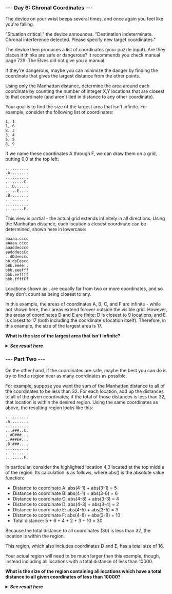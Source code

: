 ﻿### --- Day 6: Chronal Coordinates ---
The device on your wrist beeps several times, and once again you feel like
you're falling.

"Situation critical," the device announces. "Destination indeterminate.
Chronal interference detected. Please specify new target coordinates."

The device then produces a list of coordinates (your puzzle input). Are
they places it thinks are safe or dangerous? It recommends you check manual
page 729. The Elves did not give you a manual.

If they're dangerous, maybe you can minimize the danger by finding the 
coordinate that gives the largest distance from the other points.

Using only the Manhattan distance, determine the area around each
coordinate by counting the number of integer X,Y locations that are closest
to that coordinate (and aren't tied in distance to any other coordinate).

Your goal is to find the size of the largest area that isn't infinite. For
example, consider the following list of coordinates:

	1, 1
	1, 6
	8, 3
	3, 4
	5, 5
	8, 9

If we name these coordinates A through F, we can draw them on a grid,
putting 0,0 at the top left:

	..........
	.A........
	..........
	........C.
	...D......
	.....E....
	.B........
	..........
	..........
	........F.

This view is partial - the actual grid extends infinitely in all 
directions. Using the Manhattan distance, each location's closest
coordinate can be determined, shown here in lowercase:

	aaaaa.cccc
	aAaaa.cccc
	aaaddecccc
	aadddeccCc
	..dDdeeccc
	bb.deEeecc
	bBb.eeee..
	bbb.eeefff
	bbb.eeffff
	bbb.ffffFf

Locations shown as . are equally far from two or more coordinates, and so
they don't count as being closest to any.

In this example, the areas of coordinates A, B, C, and F are infinite - 
while not shown here, their areas extend forever outside the visible grid.
However, the areas of coordinates D and E are finite: D is closest to 9 
locations, and E is closest to 17 (both including the coordinate's location
itself). Therefore, in this example, the size of the largest area is 17.

**What is the size of the largest area that isn't infinite?**

<details>
  <summary><strong><em>See result here</em></strong></summary>
	Your puzzle answer was <strong><em>3010</em></strong>.
</details>

### --- Part Two ---

On the other hand, if the coordinates are safe, maybe the best you can do
is try to find a region near as many coordinates as possible.

For example, suppose you want the sum of the Manhattan distance to all of
the coordinates to be less than 32. For each location, add up the distances 
to all of the given coordinates; if the total of those distances is less
than 32, that location is within the desired region. Using the same
coordinates as above, the resulting region looks like this:

	..........
	.A........
	..........
	...###..C.
	..#D###...
	..###E#...
	.B.###....
	..........
	..........
	........F.

In particular, consider the highlighted location 4,3 located at the top
middle of the region. Its calculation is as follows, where abs() is the
absolute value function:

- Distance to coordinate A: abs(4-1) + abs(3-1) =  5
- Distance to coordinate B: abs(4-1) + abs(3-6) =  6
- Distance to coordinate C: abs(4-8) + abs(3-3) =  4
- Distance to coordinate D: abs(4-3) + abs(3-4) =  2
- Distance to coordinate E: abs(4-5) + abs(3-5) =  3
- Distance to coordinate F: abs(4-8) + abs(3-9) = 10
- Total distance: 5 + 6 + 4 + 2 + 3 + 10 = 30

Because the total distance to all coordinates (30) is less than 32, the
location is within the region.

This region, which also includes coordinates D and E, has a total size of
16.

Your actual region will need to be much larger than this example, though,
instead including all locations with a total distance of less than 10000.

**What is the size of the region containing all locations which have a total 
distance to all given coordinates of less than 10000?**

<details>
  <summary><strong><em>See result here</em></strong></summary>
	Your puzzle answer was <strong><em>48034</em></strong>.
</details>